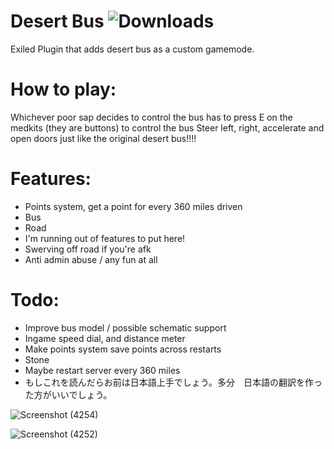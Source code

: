 # Desert Bus ![Downloads](https://img.shields.io/github/downloads/morgana-x/ScpSL-DesertBus/total)
Exiled Plugin that adds desert bus as a custom gamemode.

# How to play:
Whichever poor sap decides to control the bus has to press E on the medkits (they are buttons) to control the bus
Steer left, right, accelerate and open doors just like the original desert bus!!!!

# Features:
+ Points system, get a point for every 360 miles driven
+ Bus
+ Road
+ I'm running out of features to put here!
+ Swerving off road if you're afk
+ Anti admin abuse / any fun at all

# Todo:
+ Improve bus model / possible schematic support
+ Ingame speed dial, and distance meter 
+ Make points system save points across restarts
+ Stone
+ Maybe restart server every 360 miles
+ もしこれを読んだらお前は日本語上手でしょう。多分　日本語の翻訳を作った方がいいでしょう。

![Screenshot (4254)](https://github.com/morgana-x/ScpSL-DesertBus/assets/89588301/77bc60df-f6fd-4d3d-ab67-08554a1ba1be)

![Screenshot (4252)](https://github.com/morgana-x/ScpSL-DesertBus/assets/89588301/a9ea1715-6620-4703-8184-285585c3e133)
